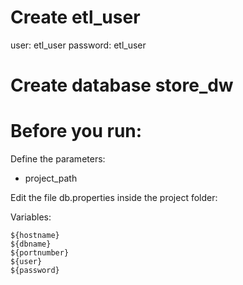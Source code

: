 # Create etl_user

user: etl_user
password: etl_user

# Create database store_dw


# Before you run:

Define the parameters: <BR>
- project_path<BR>

Edit the file db.properties inside the project folder:<BR>

Variables:<BR>
```
${hostname}
${dbname}
${portnumber}
${user}
${password}
```